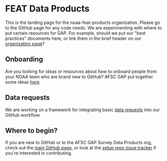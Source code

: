# FEAT Data Products
This is the landing page for the noaa-feat-products organization. Please go to the GitHub page for any code needs. We are experimenting with where to put certain resources for GAP. For example, should we put our "best practices" documents here, or link them in the brief header on our [organization page](https://github.com/noaa-feat-products/)? 

## Onboarding
Are you looking for ideas or resources about how to onboard people from your NOAA team who are brand new to GitHub? AFSC GAP put together some ideas [here](https://afsc-gap-products.github.io/pages/onboarding).

## Data requests
We are working on a framework for integrating basic [data requests](https://github.com/noaa-feat/data-requests) into our GitHub workflow. 

## Where to begin?
If you are new to GitHub or to the AFSC GAP Survey Data Products org, check out the [main GitHub page](https://github.com/noaa-feat), or look at the [setup repo issue tracker](https://github.com/noaa-feat/setup/issues) if you're interested in contributing.
